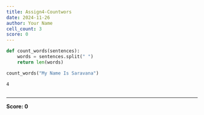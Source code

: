 ```yaml
---
title: Assign4-Countwors
date: 2024-11-26
author: Your Name
cell_count: 3
score: 0
---
```


```python
def count_words(sentences):
    words = sentences.split(" ")
    return len(words)
```


```python
count_words("My Name Is Saravana")
```




    4




```python

```


---
**Score: 0**
